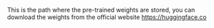 This is the path where the pre-trained weights are stored, you can download the weights from the official website https://huggingface.co